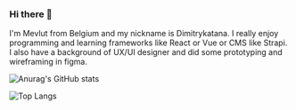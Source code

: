 ### Hi there 👋

I'm Mevlut from Belgium and my nickname is Dimitrykatana. I really enjoy programming and learning frameworks like
React or Vue or CMS like Strapi. I also have a background of UX/UI designer and did some prototyping and wireframing in figma. 

![Anurag's GitHub stats](https://github-readme-stats.vercel.app/api?username=dimitrykatana&count_private=true&show_icons=true&theme=codeSTACKr)

![Top Langs](https://github-readme-stats.vercel.app/api/top-langs/?username=dimitrykatana&theme=codeSTACKr&hide=objective-c&layout=compact)
